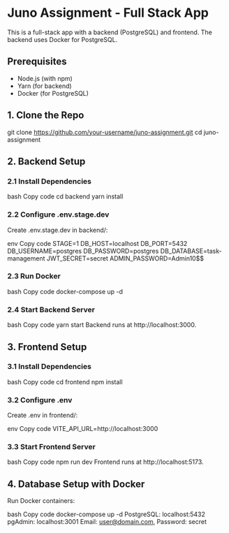 # Juno Assignment - Full Stack App

This is a full-stack app with a backend (PostgreSQL) and frontend. The backend uses Docker for PostgreSQL.

## Prerequisites
- Node.js (with npm)
- Yarn (for backend)
- Docker (for PostgreSQL)

## 1. Clone the Repo

git clone https://github.com/your-username/juno-assignment.git
cd juno-assignment

## 2. Backend Setup
### 2.1 Install Dependencies
bash
Copy code
cd backend
yarn install

### 2.2 Configure .env.stage.dev
Create .env.stage.dev in backend/:

env
Copy code
STAGE=1
DB_HOST=localhost
DB_PORT=5432
DB_USERNAME=postgres
DB_PASSWORD=postgres
DB_DATABASE=task-management
JWT_SECRET=secret
ADMIN_PASSWORD=Admin10$$

### 2.3 Run Docker
bash
Copy code
docker-compose up -d


### 2.4 Start Backend Server
bash
Copy code
yarn start
Backend runs at http://localhost:3000.

## 3. Frontend Setup
### 3.1 Install Dependencies
bash
Copy code
cd frontend
npm install

### 3.2 Configure .env
Create .env in frontend/:

env
Copy code
VITE_API_URL=http://localhost:3000
### 3.3 Start Frontend Server
bash
Copy code
npm run dev
Frontend runs at http://localhost:5173.

## 4. Database Setup with Docker
Run Docker containers:

bash
Copy code
docker-compose up -d
PostgreSQL: localhost:5432
pgAdmin: localhost:3001
Email: user@domain.com, Password: secret
